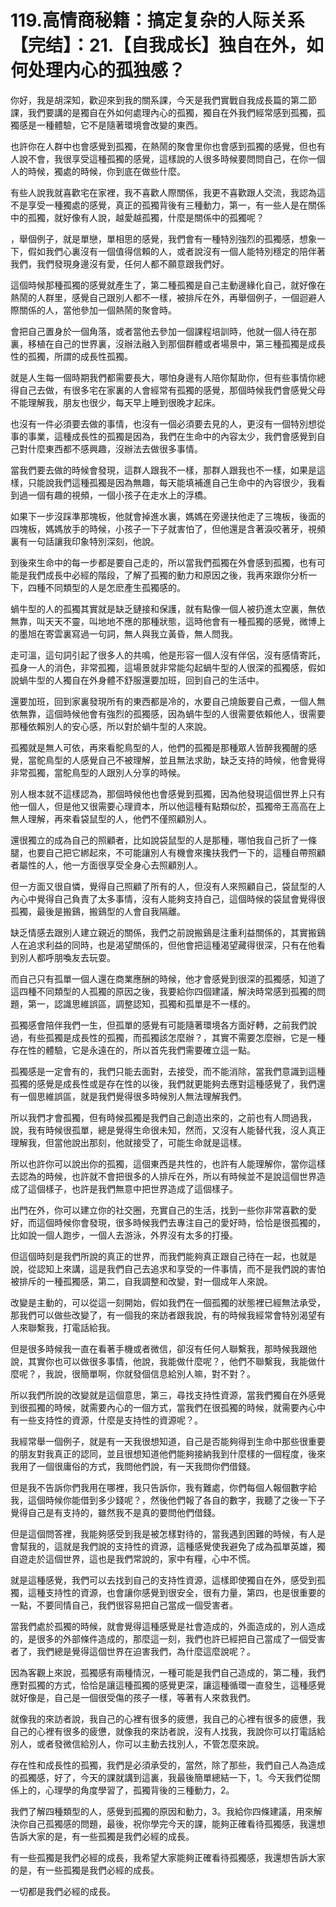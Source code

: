 # 119.高情商秘籍：搞定复杂的人际关系【完结】：21.【自我成长】独自在外，如何处理内心的孤独感？

你好，我是胡深知，歡迎來到我的關系課，今天是我們實戰自我成長篇的第二節課，我們要講的是獨自在外如何處理內心的孤獨，獨自在外我們經常感到孤獨，孤獨感是一種體驗，它不是隨著環境會改變的東西。

也許你在人群中也會感覺到孤獨，在熱鬧的聚會里你也會感到孤獨的感覺，但也有人說不會，我很享受這種孤獨的感覺，這樣說的人很多時候要問問自己，在你一個人的時候，獨處的時候，你到底在做些什麼。

有些人說我就喜歡宅在家裡，我不喜歡人際關係，我更不喜歡跟人交流，我認為這不是享受一種獨處的感覺，真正的孤獨背後有三種動力，第一，有一些人是在關係中的孤獨，就好像有人說，越愛越孤獨，什麼是關係中的孤獨呢？

，舉個例子，就是單戀，單相思的感覺，我們會有一種特別強烈的孤獨感，想象一下，假如我們心裏沒有一個值得信賴的人，或者說沒有一個人能特別穩定的陪伴著我們，我們發現身邊沒有愛，任何人都不願意跟我們好。

這個時候那種孤獨的感覺就產生了，第二種孤獨是自己主動邊緣化自己，就好像在熱鬧的人群里，感覺自己跟別人都不一樣，被排斥在外，再舉個例子，一個迴避人際關係的人，當他參加一個熱鬧的聚會時。

會把自己置身於一個角落，或者當他去參加一個課程培訓時，他就一個人待在那裏，移植在自己的世界裏，沒辦法融入到那個群體或者場景中，第三種孤獨是成長性的孤獨，所謂的成長性孤獨。

就是人生每一個時期我們都需要長大，哪怕身邊有人陪你幫助你，但有些事情你總得自己去做，有很多宅在家裏的人會經常有孤獨的感覺，那個時候我們會感覺父母不能理解我，朋友也很少，每天早上睡到很晚才起床。

也沒有一件必須要去做的事情，也沒有一個必須要去見的人，更沒有一個特別想從事的事業，這種成長性的孤獨是因為，我們在生命中的內容太少，我們會感覺到自己對什麼東西都不感興趣，沒辦法去做很多事情。

當我們要去做的時候會發現，這群人跟我不一樣，那群人跟我也不一樣，如果是這樣，只能說我們這種孤獨是因為無趣，每天能填補進自己生命中的內容很少，我看到過一個有趣的視頻，一個小孩子在走水上的浮橋。

如果下一步沒踩準那塊板，他就會掉進水裏，媽媽在旁邊扶他走了三塊板，後面的四塊板，媽媽放手的時候，小孩子一下子就害怕了，但他還是含著淚咬著牙，視頻裏有一句話讓我印象特別深刻，他說。

到後來生命中的每一步都是要自己走的，所以當我們孤獨在外會感到孤獨，也有可能是我們成長中必經的階段，了解了孤獨的動力和原因之後，我再來跟你分析一下，四種不同類型的人是怎麽產生孤獨感的。

蝸牛型的人的孤獨其實就是缺乏鏈接和保護，就有點像一個人被扔進太空裏，無依無靠，叫天天不靈，叫地地不應的那種狀態，這時他會有一種孤獨的感覺，微博上的墨旭在寄雲裏寫過一句詞，無人與我立黃昏，無人問我。

走可溫，這句詞引起了很多人的共鳴，他是形容一個人沒有伴侶，沒有感情寄託，孤身一人的消色，非常孤獨，這場景就非常能勾起蝸牛型的人很深的孤獨感，假如說蝸牛型的人獨自在外身體不舒服還要加班，回到自己的生活中。

還要加班，回到家裏發現所有的東西都是冷的，水要自己燒飯要自己煮，一個人無依無靠，這個時候他會有強烈的孤獨感，因為蝸牛型的人很需要依賴他人，很需要那種依賴別人的安心感，所以對於蝸牛型的人來說。

孤獨就是無人可依，再來看鴕鳥型的人，他們的孤獨是那種眾人皆醉我獨醒的感覺，當鴕鳥型的人感覺自己不被理解，並且無法求助，缺乏支持的時候，他會覺得非常孤獨，當鴕鳥型的人跟別人分享的時候。

別人根本就不這樣認為，那個時候他也會感覺到孤獨，因為他發現這個世界上只有他一個人，但是他又很需要心理資本，所以他這種有點類似於，孤獨帝王高高在上無人理解，再來看袋鼠型的人，他們不僅照顧別人。

還很獨立的成為自己的照顧者，比如說袋鼠型的人是那種，哪怕我自己折了一條腿，也要自己把它綁起來，不可能讓別人有機會來攙扶我們一下的，這種自帶照顧者屬性的人，他一方面很享受全身心去照顧別人。

但一方面又很自憐，覺得自己照顧了所有的人，但沒有人來照顧自己，袋鼠型的人內心中覺得自己負責了太多事情，沒有人能夠支持自己，這個時候的袋鼠會覺得很孤獨，最後是搬鷄，搬鷄型的人會自我隔離。

缺乏情感去跟別人建立親近的關係，我們之前說搬鷄是注重利益關係的，其實搬鷄人在追求利益的同時，也是渴望關係的，但他會把這種渴望藏得很深，只有在他看到別人都呼朋喚友去玩耍。

而自己只有孤單一個人還在商業應酬的時候，他才會感覺到很深的孤獨感，知道了這四種不同類型的人孤獨的原因之後，我要給你四個建議，解決時常感到孤獨的問題，第一，認識思維誤區，調整認知，孤獨和孤單是不一樣的。

孤獨感會陪伴我們一生，但孤單的感覺有可能隨著環境各方面好轉，之前我們說過，有些孤獨是成長性的孤獨，而孤獨該怎麼辦？，其實不需要怎麼辦，它是一種存在性的體驗，它是永遠在的，所以首先我們需要確立這一點。

孤獨感是一定會有的，我們只能去面對，去接受，而不能消除，當我們意識到這種孤獨的感覺是成長性或是存在性的以後，我們就更能夠去應對這種感覺了，我們還有一個思維誤區，就是我們覺得很多時候別人無法理解我們。

所以我們才會孤獨，但有時候孤獨是我們自己創造出來的，之前也有人問過我，說，我有時候很孤單，總是覺得生命很未知，然而，又沒有人能替代我，沒人真正理解我，但當他說出那刻，他就接受了，可能生命就是這樣。

所以也許你可以說出你的孤獨，這個東西是共性的，也許有人能理解你，當你這樣去認為的時候，也許就不會把很多的人排斥在外，所以有時候並不是說這個世界造成了這個樣子，也許是我們無意中把世界造成了這個樣子。

出門在外，你可以建立你的社交圈，充實自己的生活，找到一些你非常喜歡的愛好，而這個時候你會發現，很多時候我們去專注自己的愛好時，恰恰是很孤獨的，比如說一個人跑步，一個人去游泳，外界沒有太多的打擾。

但這個時刻是我們所說的真正的世界，而我們能夠真正跟自己待在一起，也就是說，從認知上來講，這是我們自己去追求和享受的一件事情，而不是我們說的害怕被排斥的一種孤獨感，第二，自我調整和改變，對一個成年人來說。

改變是主動的，可以從這一刻開始，假如我們在一個孤獨的狀態裡已經無法承受，那我們可以做些改變了，有一個我的來訪者跟我說，有的時候我經常會特別渴望有人來聯繫我，打電話給我。

但是很多時候我一直在看著手機或者微信，卻沒有任何人聯繫我，那時候我跟他說，其實你也可以做很多事情，他說，我能做什麼呢？，他們不聯繫我，我能做什麼呢？，我說，很簡單啊，你就發個信息給別人嘛，對不對？。

所以我們所說的改變就是這個意思，第三，尋找支持性資源，當我們獨自在外感覺到很孤獨的時候，就需要內心的一個方式，當我們在很孤獨的時候，就需要內心中有一些支持性的資源，什麼是支持性的資源呢？。

我經常舉一個例子，就是有一天我很想知道，自己是否能夠得到生命中那些很重要的朋友對我真正的認同，並且很想知道他們能夠接納我到什麼樣的一個程度，後來我用了一個很庸俗的方式，我問他們說，有一天我問你們借錢。

但是我不告訴你們我用在哪裡，我只告訴你，我有難處，你們每個人報個數字給我，這個時候你能借到多少錢呢？，然後他們報了各自的數字，我聽了之後一下子覺得自己是有支持的，雖然我不是真的要問他們借錢。

但是這個問答裡，我能夠感受到我是被怎樣對待的，當我遇到困難的時候，有人是會幫我的，這就是我們說的支持性的資源，這種感覺使我避免了成為孤單英雄，獨自遊走於這個世界，這也是我們常說的，家中有糧，心中不慌。

就是這種感覺，我們可以去找到自己的支持性資源，這樣即使獨自在外，感受到孤獨，這種支持性的資源，也會讓你感覺到很安全，很有力量，第四，也是很重要的一點，不要同情自己，我們很容易把自己當成一個受害者。

當我們處於孤獨的時候，就會覺得這種感覺是社會造成的，外面造成的，別人造成的，是很多的外部條件造成的，那麼這一刻，我們也許已經把自己當成了一個受害者了，我們總是覺得這個世界在迫害我們，為什麼這麼說呢？。

因為客觀上來說，孤獨感有兩種情況，一種可能是我們自己造成的，第二種，我們應對孤獨的方式，恰恰是讓這種孤獨的感覺更深，讓這種循環一直發生，這種感覺就好像是，自己是一個很受傷的孩子一樣，等著有人來救我們。

就像我的來訪者說，我自己的心裡有很多的疲憊，我自己的心裡有很多的疲憊，我自己的心裡有很多的疲憊，就像我的來訪者說，沒有人找我，我說你可以打電話給別人，或者發微信給別人，你可以主動去找別人，不管怎麼來說。

存在性和成長性的孤獨，我們是必須承受的，當然，除了那些，我們自己人為造成的孤獨感，好了，今天的課就講到這裏，我最後簡單總結一下，1。今天我們從關係上的，心理學的角度學習了，孤獨背後的三種動力，2。

我們了解四種類型的人，感覺到孤獨的原因和動力，3。我給你四條建議，用來解決你自己孤獨感的問題，最後，祝你學完今天的課，能夠正確看待孤獨感，我還想告訴大家的是，有一些孤獨是我們必經的成長。

有一些孤獨是我們必經的成長，我希望大家能夠正確看待孤獨感，我還想告訴大家的是，有一些孤獨是我們必經的成長。

一切都是我們必經的成長。